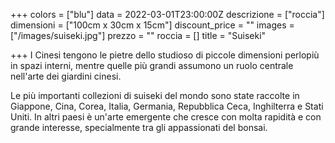 +++
colors = ["blu"]
data = 2022-03-01T23:00:00Z
descrizione = ["roccia"]
dimensioni = ["100cm x 30cm x 15cm"]
discount_price = ""
images = ["/images/suiseki.jpg"]
prezzo = ""
roccia = []
title = "Suiseki"

+++
I Cinesi tengono le pietre dello studioso di piccole dimensioni perlopiù in spazi interni, mentre quelle più grandi assumono un ruolo centrale nell'arte dei giardini cinesi.

Le più importanti collezioni di suiseki del mondo sono state raccolte in Giappone, Cina, Corea, Italia, Germania, Repubblica Ceca, Inghilterra e Stati Uniti. In altri paesi è un'arte emergente che cresce con molta rapidità e con grande interesse, specialmente tra gli appassionati del bonsai.